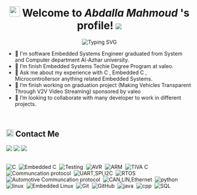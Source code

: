 <h1 align="center">
  <img src="https://media.giphy.com/media/hvRJCLFzcasrR4ia7z/giphy.gif" width="28">
   Welcome to <em> Abdalla Mahmoud </em>'s profile! 
  <img src="https://komarev.com/ghpvc/?username=m-ashmawy&style=flat-square&label=VIEWS">
</h1>

<!-- Typing SVG by DenverCoder1 - https://github.com/DenverCoder1/readme-typing-svg -->
<p align="center">
  <img src="https://readme-typing-svg.demolab.com?font=Kalam&weight=700&pause=1000&color=2196F3&center=true&width=435&lines=Embedded+Software +engineer;Always+Learning+New+Things!" alt="Typing SVG" />
</p>


- 🏢 I'm software Embedded Systems Engineer graduated from System and Computer department Al-Azhar university.
- 🏢 I’m finish Embedded Systems Techie Degree Program at valeo.
- 💬 Ask me about my experience with C , Embedded C , Microcontrollersor anything related Embedded Systems.
- 🌱 I’m finish working on graduation project (Making Vehicles Transparent Through V2V Video
Streaming)  sponsored by valeo
- 👯 I’m looking to collaborate with many developer to work in different projects. 
<br/>


<h2><img src="https://media.giphy.com/media/5WJ6SOKeNKrSzblU4R/giphy.gif" width=20> Contact Me</h2>
<a href="https://www.linkedin.com/in/abdalla-mahmoud-ab4ab81b0/"><img src="https://img.shields.io/badge/-LinkedIn-0077B5?style=for-the-badge&logo=Linkedin&logoColor=white"/></a>
<a href="mailto:abdallaskar2000@gmail.com" target="_blank"><img src="https://img.shields.io/badge/-GMail-0077B5?style=for-the-badge&logo=gmail&logoColor=white"/></a>
<a href="https://wa.me/+201090234964" target="_blank"><img src="https://img.shields.io/badge/-Whatsapp-0077B5?style=for-the-badge&logo=Whatsapp&logoColor=white"/></a>
<br/><br/>




![C](https://img.shields.io/badge/-C-013?)&nbsp;
![Embedded C](https://img.shields.io/badge/-Embedded_C-013?)&nbsp;
![Testing](https://img.shields.io/badge/-Testing-013?)&nbsp;
![AVR](https://img.shields.io/badge/-AVR-013?)&nbsp;
![ARM](https://img.shields.io/badge/-ARM-013?)&nbsp;
![TIVA C](https://img.shields.io/badge/-TIVAC-013?)&nbsp;
![Communcation protocol](https://img.shields.io/badge/-Communcation_protocols-013?)&nbsp;
![UART,SPI,I2C](https://img.shields.io/badge/-UART_SPI_2C-013?)&nbsp;
![RTOS](https://img.shields.io/badge/-RTOS-013?)&nbsp;
![Automotive Communcation protocol](https://img.shields.io/badge/-Automotive_Communcation_protocol-013?)&nbsp;
![CAN,LIN,Ethernet](https://img.shields.io/badge/-CAN_LIN_Ethernet-013?)&nbsp;
![python](https://img.shields.io/badge/-python-013?)&nbsp;
![linux](https://img.shields.io/badge/-linux-013?)&nbsp;
![Embedded Linux](https://img.shields.io/badge/-Embedded_Linux-013?)&nbsp;
![Git](https://img.shields.io/badge/-Git-013?style=for-the-badge&logo=git)&nbsp;
![GitHub](https://img.shields.io/badge/-GitHub-013?style=for-the-badge&logo=github)&nbsp;
![java](https://custom-icon-badges.demolab.com/badge/Java-013.svg?style=for-the-badge&logo=java&logoColor=white)&nbsp;
![cpp](https://custom-icon-badges.demolab.com/badge/C++-013.svg?style=for-the-badge&logo=cpp2&logoColor=white)&nbsp;
![SQL](https://custom-icon-badges.demolab.com/badge/SQL-013.svg?style=for-the-badge&logo=database&logoColor=white)&nbsp;
<br/><br/>


